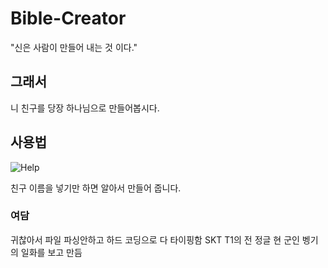 # Bible-Creator
"신은 사람이 만들어 내는 것 이다."

## 그래서
니 친구를 당장 하나님으로 만들어봅시다.

## 사용법
![Help](https://user-images.githubusercontent.com/40396162/64912920-5e9af280-d771-11e9-8d58-f5cda595156f.PNG)

친구 이름을 넣기만 하면 알아서 만들어 줍니다.

### 여담
귀찮아서 파일 파싱안하고 하드 코딩으로 다 타이핑함
SKT T1의 전 정글 현 군인 벵기의 일화를 보고 만듬
